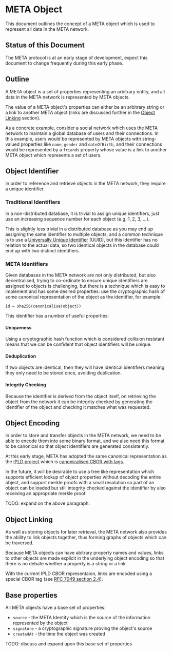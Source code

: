 # META Object

This document outlines the concept of a META object which is used to represent
all data in the META network.

## Status of this Document

The META protocol is at an early stage of development, expect this document to
change frequently during this early phase.

## Outline

A META object is a set of properties representing an arbitrary entity, and all
data in the META network is represented by META objects.

The value of a META object's properties can either be an arbitrary string or a
link to another META object (links are discussed further in the
[Object Linking](#object-linking) section).

As a concrete example, consider a social network which uses the META network
to maintain a global database of users and their connections. In this example,
users would be represented by META objects with string-valued properties like
`name`, `gender` and `dateOfBirth`, and their connections would be represented
by a `friends` property whose value is a link to another META object which
represents a set of users.

## Object Identifier

In order to reference and retrieve objects in the META network, they require
a unique identifier.

### Traditional Identifiers

In a non-distributed database, it is trivial to assign unique identifiers, just
use an increasing sequence number for each object (e.g. 1, 2, 3, ...).

This is slightly less trivial in a distributed database as you may end up
assigning the same identifier to multiple objects, and a common technique is to
use a [Universally Unique Identifier](https://en.wikipedia.org/wiki/Universally_unique_identifier)
(UUID), but this identifier has no relation to the actual data, so two
identical objects in the database could end up with two distinct identifiers.

### META Identifiers

Given databases in the META network are not only distributed, but also
decentralised, trying to co-ordinate to ensure unique identifiers are assigned
to objects is challenging, but there is a technique which is easy to implement
and has some desired properties: use the cryptographic hash of some canonical
representation of the object as the identifier, for example:

```
id = sha256(canonicalise(object))
```

This identifier has a number of useful properties:

#### Uniqueness

Using a cryptographic hash function which is considered collision resistant
means that we can be confident that object identifiers will be unique.

#### Deduplication

If two objects are identical, then they will have identical identifiers meaning
they only need to be stored once, avoiding duplication.

#### Integrity Checking

Because the identifier is derived from the object itself, on retrieving the
object from the network it can be integrity checked by generating the
identifier of the object and checking it matches what was requested.

## Object Encoding

In order to store and transfer objects in the META network, we need to be able
to encode them into some binary format, and we also need this
format to be canonical so that object identifiers are generated consistently.

At this early stage, META has adopted the same canonical representation as the
[IPLD project](https://ipld.io/) which is
[canonicalised CBOR with tags](https://github.com/ipld/specs/tree/master/ipld#canonical-format).

In the future, it will be desirable to use a tree like representation which
supports efficient lookup of object properties without decoding the entire
object, and support merkle proofs with a small resolution so part of an object
can be loaded but still integrity checked against the identifier by also
receiving an appropriate merkle proof.

TODO: expand on the above paragraph.

## Object Linking

As well as storing objects for later retrieval, the META network also provides
the ability to link objects together, thus forming graphs of objects which can
be traversed.

Because META objects can have abitrary property names and values, links to
other objects are made explicit in the underlying object encoding so that
there is no debate whether a property is a string or a link.

With the current IPLD CBOR representaion, links are encoded using a special
CBOR tag (see [RFC 7049 section 2.4](https://tools.ietf.org/html/rfc7049#section-2.4)).

## Base properties

All META objects have a base set of properties:

* `source` - the META Identity which is the source of the information
  represented by the object
* `signature` - a cryptographic signature proving the object's source
* `createdAt` - the time the object was created

TODO: discuss and expand upon this base set of properties

